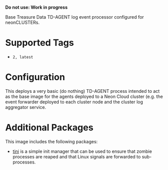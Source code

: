 **Do not use: Work in progress**

Base Treasure Data TD-AGENT log event processor configured for neonCLUSTERs.

# Supported Tags

* `2, latest`

# Configuration

This deploys a very basic (do nothing) TD-AGENT process intended to act as the base image for the agents deployed to a Neon Cloud cluster (e.g. the event forwarder deployed to each cluster node and the cluster log aggregator service.

# Additional Packages

This image includes the following packages:

* [tini](https://github.com/krallin/tini) is a simple init manager that can be used to ensure that zombie processes are reaped and that Linux signals are forwarded to sub-processes.
